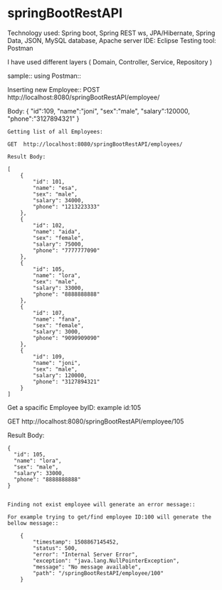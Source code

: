 # springBootRestAPI
Technology used: Spring boot, Spring REST ws, JPA/Hibernate, Spring Data, JSON, MySQL database, Apache server
IDE: Eclipse
Testing tool: Postman

I have used different layers ( Domain, Controller, Service, Repository )


sample:: using Postman::

Inserting new Employee::
POST  http://localhost:8080/springBootRestAPI/employee/
  
  Body:
    {
    	  "id":109,
        "name":"joni",
        "sex":"male",
        "salary":120000,
        "phone":"3127894321"
    }
    
    Getting list of all Employees:
    
    GET  http://localhost:8080/springBootRestAPI/employees/
    
    Result Body:
    
    [
        {
            "id": 101,
            "name": "esa",
            "sex": "male",
            "salary": 34000,
            "phone": "1213223333"
        },
        {
            "id": 102,
            "name": "aida",
            "sex": "female",
            "salary": 75000,
            "phone": "7777777090"
        },
        {
            "id": 105,
            "name": "lora",
            "sex": "male",
            "salary": 33000,
            "phone": "8888888888"
        },
        {
            "id": 107,
            "name": "fana",
            "sex": "female",
            "salary": 3000,
            "phone": "9090909090"
        },
        {
            "id": 109,
            "name": "joni",
            "sex": "male",
            "salary": 120000,
            "phone": "3127894321"
        }
    ]


Get a spacific Employee byID: example  id:105

GET  http://localhost:8080/springBootRestAPI/employee/105

Result Body:

    {
      "id": 105,
      "name": "lora",
      "sex": "male",
      "salary": 33000,
      "phone": "8888888888"
    }
    
    
    Finding not exist employee will generate an error message:: 
    
    For example trying to get/find employee ID:100 will generate the bellow message::
    
        {
            "timestamp": 1508867145452,
            "status": 500,
            "error": "Internal Server Error",
            "exception": "java.lang.NullPointerException",
            "message": "No message available",
            "path": "/springBootRestAPI/employee/100"
        }
    
    
    
